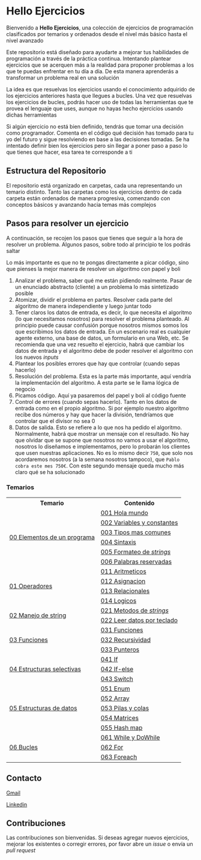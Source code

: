 # Hello Ejercicios

Bienvenido a **Hello Ejercicios**, una colección de ejercicios de programación clasificados por temarios y ordenados desde el nivel más básico hasta el nivel avanzado

Este repositorio está diseñado para ayudarte a mejorar tus habilidades de programación a través de la práctica continua. Intentando plantear ejercicios que se acerquen más a la realidad para proponer problemas a los que te puedas enfrentar en tu día a día. De esta manera aprenderás a transformar un problema real en una solución

La idea es que resuelvas los ejercicios usando el conocimiento adquirido de los ejercicios anteriores hasta que llegues a bucles. Una vez que resuelvas los ejercicios de bucles, podrás hacer uso de todas las herramientas que te provea el lenguaje que uses, aunque no hayas hecho ejercicios usando dichas herramientas

Si algún ejercicio no está bien definido, tendrás que tomar una decisión como programador. Comenta en el código qué decisión has tomado para tu yo del futuro y sigue resolviendo en base a las decisiones tomadas. Se ha intentado definir bien los ejercicios pero sin llegar a poner paso a paso lo que tienes que hacer, esa tarea te corresponde a ti

## Estructura del Repositorio

El repositorio está organizado en carpetas, cada una representando un temario distinto. Tanto las carpetas como los ejercicios dentro de cada carpeta están ordenados de manera progresiva, comenzando con conceptos básicos y avanzando hacia temas más complejos

## Pasos para resolver un ejercicio

A continuación, se recojen los pasos que tienes que seguir a la hora de resolver un problema. Algunos pasos, sobre todo al principio te los podrás saltar

Lo más importante es que no te pongas directamente a picar código, sino que pienses la mejor manera de resolver un algoritmo con papel y boli

1. Analizar el problema, saber qué me están pidiendo realmente. Pasar de un enunciado abstracto (cliente) a un problema lo más sintetizado posible
2. Atomizar, dividir el problema en partes. Resolver cada parte del algoritmo de manera independiente y luego juntar todo
3. Tener claros los datos de entrada, es decir, lo que necesita el algoritmo (lo que necesitamos nosotros) para resolver el problema planteado. Al principio puede causar confusión porque nosotros mismos somos los que escribimos los datos de entrada. En un escenario real es cualquier agente externo, una base de datos, un formulario en una Web, etc. Se recomienda que una vez resuelto el ejercicio, habrá que cambiar los datos de entrada y el algoritmo debe de poder resolver el algoritmo con los nuevos *inputs*
4. Plantear los posibles errores que hay que controlar (cuando sepas hacerlo)
5. Resolución del problema. Esta es la parte más importante, aquí vendría la implementación del algoritmo. A esta parte se le llama lógica de negocio
6.  Picamos código. Aquí ya pasaremos del papel y boli al código fuente
7. Control de errores (cuando sepas hacerlo). Tanto en los datos de entrada como en el propio algoritmo. Si por ejemplo nuestro algoritmo recibe dos números y hay que hacer la división, tendríamos que controlar que el divisor no sea 0
8. Datos de salida. Esto se refiere a lo que nos ha pedido el algoritmo. Normalmente, habrá que mostrar un mensaje con el resultado. No hay que olvidar que se supone que nosotros no vamos a usar el algoritmo, nosotros lo diseñamos e implementamos, pero lo probarán los clientes que usen nuestras aplicaciones. No es lo mismo decir `750`, que solo nos acordaremos nosotros (a la semana nosotros tampoco), que `Pablo cobra este mes 750€`. Con este segundo mensaje queda mucho más claro qué se ha solucionado

### Temarios

<table>
  <tr>
    <th>Temario</th>
    <th>Contenido</th>
  </tr>
  <tr>
    <td rowspan="6"><a href="./00%20Elementos%20de%20un%20programa">00 Elementos de un programa</a></td>
    <td><a href="./00%20Elementos%20de%20un%20programa/001%20Hola%20mundo.md">001 Hola mundo</a></td>
  </tr>
  <tr>
    <td><a href="./00%20Elementos%20de%20un%20programa/002%20Variables%20y%20constantes.md">002 Variables y constantes</a></td>
  </tr>
  <tr>
    <td><a href="./00%20Elementos%20de%20un%20programa/003%20Tipos%20mas%20comunes.md">003 Tipos mas comunes</a></td>
  </tr>
  <tr>
    <td><a href="./00%20Elementos%20de%20un%20programa/004%20Sintaxis.md">004 Sintaxis</a></td>
  </tr>
  <tr>
    <td><a href="./00%20Elementos%20de%20un%20programa/005%20Formateo%20de%20strings.md">005 Formateo de <i>strings</i></a></td>
  </tr>
  <tr>
    <td><a href="./00%20Elementos%20de%20un%20programa/006%20Palabras%20reservadas.md">006 Palabras reservadas</a></td>
  </tr>

  <tr>
    <td rowspan="4"><a href="./01%20Operadores">01 Operadores</a></td>
    <td><a href="./01%20Operadores/011%20Aritmeticos.md">011 Aritmeticos</a></td>
  </tr>
  <tr>
    <td><a href="./01%20Operadores/012%20Asignacion.md">012 Asignacion</a></td>
  </tr>
  <tr>
    <td><a href="./01%20Operadores/013%20Relacionales.md">013 Relacionales</a></td>
  </tr>
  <tr>
    <td><a href="./01%20Operadores/014%20Logicos.md">014 Logicos</a></td>
  </tr>

  <tr>
    <td rowspan="2"><a href="./02%20Manejo%20de%20string">02 Manejo de string</a></td>
    <td><a href="./02%20Manejo%20de%20string/021%20Metodos%20de%20string.md">021 Metodos de <i>strings</i></a></td>
  </tr>
  <tr>
    <td><a href="./02%20Manejo%20de%20string/022%20Leer%20datos%20por%20teclado.md">022 Leer datos por teclado</a></td>
  </tr>

  <tr>
    <td rowspan="3"><a href="./03%20Funciones">03 Funciones</a></td>
    <td><a href="./03%20Funciones/031%20Funciones.md">031 Funciones</a></td>
  </tr>
  <tr>
    <td><a href="./03%20Funciones/032%20Recursividad.md">032 Recursividad</a></td>
  </tr>
  <tr>
    <td><a href="./03%20Funciones/033%20Punteros.md">033 Punteros</a></td>
  </tr>

  <tr>
    <td rowspan="3"><a href="./04%20Estructuras%20selectivas">04 Estructuras selectivas</a></td>
    <td><a href="./04%20Estructuras%20selectivas/041%20If.md">041 If</a></td>
  </tr>
  <tr>
    <td><a href="./04%20Estructuras%20selectivas/042%20If-else.md">042 If-else</a></td>
  </tr>
  <tr>
    <td><a href="./04%20Estructuras%20selectivas/043%20Switch.md">043 Switch</a></td>
  </tr>

  <tr>
    <td rowspan="5"><a href="./05%20Estructuras%20de%20datos">05 Estructuras de datos</a></td>
    <td><a href="./05%20Estructuras%20de%20datos/051%20Enum.md">051 Enum</a></td>
  </tr>
  <tr>
    <td><a href="./05%20Estructuras%20de%20datos/052%20Array.md">052 Array</a></td>
  </tr>
  <tr>
    <td><a href="./05%20Estructuras%20de%20datos/053%20Pilas%20y%20colas.md">053 Pilas y colas</a></td>
  </tr>
  <tr>
    <td><a href="./05%20Estructuras%20de%20datos/054%20Matrices.md">054 Matrices</a></td>
  </tr>
  <tr>
    <td><a href="./05%20Estructuras%20de%20datos/055%20Hash%20map.md">055 Hash map</a></td>
  </tr>

  <tr>
    <td rowspan="3"><a href="./06%20Bucles">06 Bucles</a></td>
    <td><a href="./06%20Bucles/061%20While%20y%20DoWhile.md">061 While y DoWhile</a></td>
  </tr>
  <tr>
    <td><a href="./06%20Bucles/062%20For.md">062 For</a></td>
  </tr>
  <tr>
    <td><a href="./06%20Bucles/063%20Foreach.md">063 Foreach</a></td>
  </tr>
</table>

## Contacto
[Gmail](mailto:pablo.romeroarias.main@gmail.com)

[Linkedin](https://www.linkedin.com/in/pablo-romero-arias-425b66197/)

## Contribuciones
Las contribuciones son bienvenidas. Si deseas agregar nuevos ejercicios, mejorar los existentes o corregir errores, por favor abre un _issue_ o envía un _pull request_
